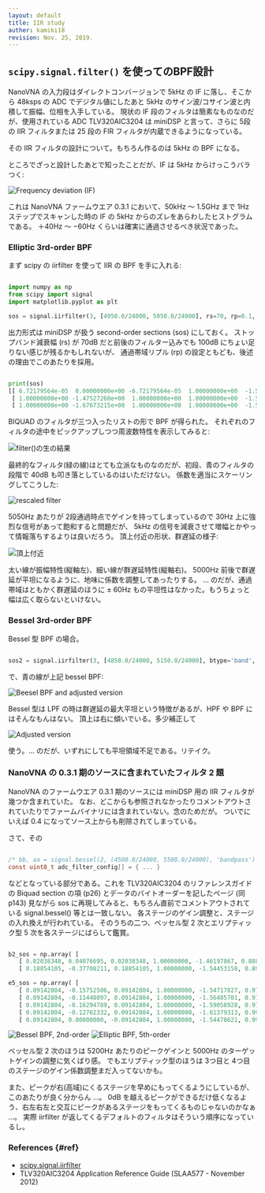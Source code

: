 ```yaml
---
layout: default
title: IIR study
auther: kamiki18
revision: Nov. 25, 2019.
---
```


## `scipy.signal.filter()` を使ってのBPF設計


NanoVNA の入力段はダイレクトコンバージョンで 5kHz の IF に落し、そこから 48ksps の ADC でデジタル値にしたあと 5kHz のサイン波/コサイン波と内積して振幅、位相を入手している。
現状の IF 段のフィルタは簡素なものなのだが、使用されている ADC TLV320AIC3204 は miniDSP と言って、さらに 5段の IIR フィルタまたは 25 段の FIR フィルタが内蔵できるようになっている。

その IIR フィルタの設計について。もちろん作るのは 5kHz の BPF になる。

ところでざっと設計したあとで知ったことだが、IF は 5kHz からけっこうバラつく:

![Frequency deviation (IF)](/nanovna/images/freqdev_if.png  "IFの5kHzからの残差")


これは NanoVNA ファームウエア 0.3.1 において、50kHz 〜 1.5GHz まで 1Hz ステップでスキャンした時の IF の 5kHz からのズレをあらわしたヒストグラムである。
＋40Hz 〜 −60Hz くらいは確実に通過させるべき状況であった。

### Elliptic 3rd-order BPF

まず scipy の iirfilter を使って IIR の BPF を手に入れる:

~~~ python

import numpy as np
from scipy import signal
import matplotlib.pyplot as plt

sos = signal.iirfilter(3, [4950.0/24000, 5050.0/24000], rs=70, rp=0.1, btype='band', analog=False, ftype='ellip', output='sos')

~~~

出力形式は miniDSP が扱う second-order sections (sos) にしておく。
ストップバンド減衰幅 (rs) が 70dB だと前後のフィルター込みでも 100dB にちょい足りない感じが残るかもしれないが、
通過帯域リプル (rp) の設定ともども、後述の理由でこのあたりを採用。

~~~ python

print(sos)
[[ 6.72179564e-05  0.00000000e+00 -6.72179564e-05  1.00000000e+00  -1.57669598e+00  9.87339217e-01]
 [ 1.00000000e+00 -1.47527260e+00  1.00000000e+00  1.00000000e+00  -1.57202018e+00  9.93652622e-01]
 [ 1.00000000e+00 -1.67673215e+00  1.00000000e+00  1.00000000e+00  -1.59129508e+00  9.93781560e-01]]

~~~

BIQUAD のフィルタが三つ入ったリストの形で BPF が得られた。
それぞれのフィルタの途中をピックアップしつつ周波数特性を表示してみると:

![filter()の生の結果](/nanovna/images/elliptic3u.png)

最終的なフィルタ(緑の線)はとても立派なものなのだが、初段、青のフィルタの段階で 40dB も叩き落としているのはいただけない。
係数を適当にスケーリングしてこうした:

![rescaled filter](/nanovna/images/elliptic3.png)

5050Hz あたりが 2段通過時点でゲインを持ってしまっているので 30Hz 上に強烈な信号があって飽和すると問題だが、
5kHz の信号を減衰させて増幅とかやって情報落ちするよりは良いだろう。
頂上付近の形状、群遅延の様子:

![頂上付近](/nanovna/images/elliptic3dx.png)

太い線が振幅特性(縦軸左)、細い線が群遅延特性(縦軸右)。
5000Hz 前後で群遅延が平坦になるように、地味に係数を調整してあったりする。
... のだが、通過帯域はともかく群遅延のほうに ± 60Hz もの平坦性はなかった。もうちょっと幅は広く取らないといけない。

### Bessel 3rd-order BPF

Bessel 型 BPF の場合。

~~~ python

sos2 = signal.iirfilter(3, [4850.0/24000, 5150.0/24000], btype='band', analog=False, ftype='bessel', output='sos')

~~~

で、青の線が上記 bessel BPF:

![Beesel BPF and adjusted version](/nanovna/images/adjusted.png)

Bessel 型は LPF の時は群遅延の最大平坦という特徴があるが、HPF や BPF にはそんなもんはない。
頂上は右に傾いでいる。多少補正して

![Adjusted version](/nanovna/images/adjusted2.png)

使う。... のだが、いずれにしても平坦領域不足である。リテイク。

### NanoVNA の 0.3.1 期のソースに含まれていたフィルタ 2 題

NanoVNA のファームウエア 0.3.1 期のソースには miniDSP 用の IIR フィルタが幾つか含まれていた。
なお、どこからも参照されなかったりコメントアウトされていたりでファームバイナリには含まれていない。念のためだが。
ついでにいえば 0.4 になってソース上からも削除されてしまっている。

さて、その

~~~ c

/* bb, aa = signal.bessel(2, (4500.0/24000, 5500.0/24000), 'bandpass') */
const uint8_t adc_filter_config[] = { ... }

~~~

などとなっている部分である。これを TLV320AIC3204 のリファレンスガイドの Biquad section の項 (p26) とデータのバイトオーダーを記したページ (同 p143)
見ながら sos に再現してみると、もちろん直前でコメントアウトされている signal.bessel() 等とは一致しない。
各ステージのゲイン調整と、ステージの入れ換えが行われている。
そのうちの二つ、ベッセル型 2 次とエリプティック型 5 次を各ステージにばらして鑑賞。

~~~ python

b2_sos = np.array( [
   [ 0.02038348, 0.04076695, 0.02038348, 1.00000000, -1.46197867, 0.88831782],
   [ 0.18854105, -0.37708211, 0.18854105, 1.00000000, -1.54453158, 0.89706874] ] )

e5_sos = np.array( [
   [ 0.09142804, -0.15752506, 0.09142804, 1.00000000, -1.54717827, 0.97695541],
   [ 0.09142804, -0.11448097, 0.09142804, 1.00000000, -1.56485701, 0.97178340],
   [ 0.09142804, -0.16294789, 0.09142804, 1.00000000, -1.59058928, 0.97798371],
   [ 0.09142804, -0.12762332, 0.09142804, 1.00000000, -1.61379313, 0.99186194],
   [ 0.09142804, 0.00000000, -0.09142804, 1.00000000, -1.54478621, 0.99124229] ] )

~~~

![Bessel BPF, 2nd-order](/nanovna/images/bessel2_031.png)
![Elliptic BPF, 5th-order](/nanovna/images/elliptic5_031.png)

ベッセル型 2 次のほうは 5200Hz あたりのピークゲインと 5000Hz のターゲットゲインの調整に気くばり感。
でもエリプティック型のほうは 3つ目と 4つ目のステージのゲイン係数調整まだ入ってないかも。

また、ピークが右(高域)にくるステージを早めにもってくるようにしているが、このあたりが良く分からん ...。
0dB を越えるピークができるだけ低くなるよう、右左右左と交互にピークがあるステージをもってくるものじゃないのかなぁ ...。
実際 iirfilter が返してくるデフォルトのフィルタはそういう順序になっているし。

### References {#ref}

* [scipy.signal.iirfilter](https://docs.scipy.org/doc/scipy-1.1.0/reference/generated/scipy.signal.iirfilter.html)
* TLV320AIC3204 Application Reference Guide (SLAA577 - November 2012)

